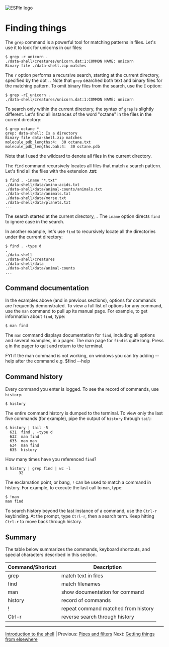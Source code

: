 ![ESPIn logo](../../media/ESPIn.png)

# Finding things

The `grep` command is a powerful tool for matching patterns in files.
Let's use it to look for unicorns in our files:
```
$ grep -r unicorn .
./data-shell/creatures/unicorn.dat:1:COMMON NAME: unicorn
Binary file ./data-shell.zip matches
```
The `r` option performs a recursive search,
starting at the current directory,
specified by the dot `.`.
Note that `grep` searched both text and binary files for the matching pattern.
To omit binary files from the search,
use the `I` option:
```
$ grep -rI unicorn .
./data-shell/creatures/unicorn.dat:1:COMMON NAME: unicorn
```

To search only within the current directory,
the syntax of `grep` is slightly different.
Let's find all instances of the word "octane" in the files
in the current directory:
```
$ grep octane *
grep: data-shell: Is a directory
Binary file data-shell.zip matches
molecule_pdb_lengths:4:  30 octane.txt
molecule_pdb_lengths.bak:4:  30 octane.pdb
```
Note that I used the wildcard to denote all files in the current directory.

The `find` command recursively locates all files that match a search pattern.
Let's find all the files with the extension **.txt**:
```
$ find . -iname "*.txt"
./data-shell/data/amino-acids.txt
./data-shell/data/animal-counts/animals.txt
./data-shell/data/animals.txt
./data-shell/data/morse.txt
./data-shell/data/planets.txt
...
```
The search started at the current directory, `.`
The `iname` option directs `find` to ignore case in the search.

In another example,
let's use `find` to recursively locate all the directories
under the current directory:
```
$ find . -type d
.
./data-shell
./data-shell/creatures
./data-shell/data
./data-shell/data/animal-counts
...
```

## Command documentation

In the examples above (and in previous sections),
options for commands are frequently demonstrated.
To view a full list of options for any command,
use the `man` command to pull up its manual page.
For example, to get information about `find`, type:
```
$ man find
```
The `man` command displays documentation for `find`,
including all options and several examples,
in a pager.
The man page for `find` is quite long.
Press `q` in the pager to quit and return to the terminal.

FYI if the man command is not working, on windows you can try adding --help after the command
e.g. $find --help

## Command history

Every command you enter is logged.
To see the record of commands,
use `history`:
```
$ history
```
The entire command history is dumped to the terminal.
To view only the last five commands (for example),
pipe the output of `history` through `tail`:
```
$ history | tail -5
  631  find . -type d
  632  man find
  633  man man
  634  man find
  635  history
```

How many times have you referenced `find`?
```
$ history | grep find | wc -l
      32
```

The exclamation point, or bang, `!` can be used to match a command in history.
For example, to execute the last call to `man`, type:
```
$ !man
man find
```

To search history beyond the last instance of a command,
use the `Ctrl-r` keybinding.
At the prompt,
type `Ctrl-r`, then a search term.
Keep hitting `Ctrl-r` to move back through history.



## Summary

The table below summarizes the commands, keyboard shortcuts,
and special characters described in this section.

| Command/Shortcut | Description
| ---------------- | -----------
| grep             | match text in files
| find             | match filenames
| man              | show documentation for command
| history          | record of commands
| !                | repeat command matched from history
| Ctrl-r           | reverse search through history

___

[Introduction to the shell](./index.md) |
Previous: [Pipes and filters](./pipes-and-filters.md)
Next: [Getting things from elsewhere](./getting-things.md)
